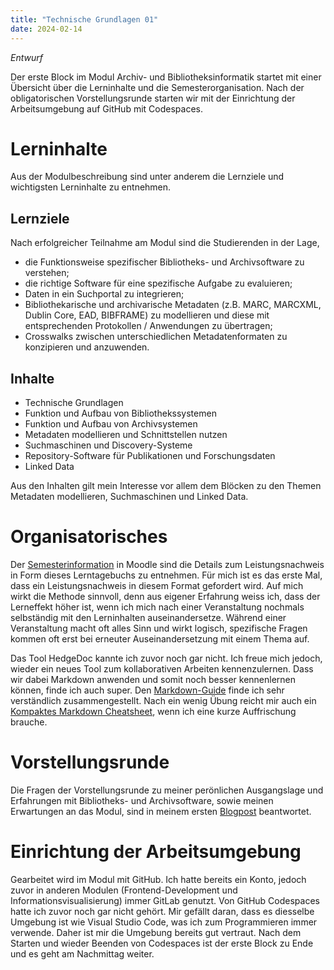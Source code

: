 ```yaml
---
title: "Technische Grundlagen 01"
date: 2024-02-14
---
```


*Entwurf*

Der erste Block im Modul Archiv- und Bibliotheksinformatik startet mit einer Übersicht über die Lerninhalte und die Semesterorganisation. Nach der obligatorischen Vorstellungsrunde starten wir mit der Einrichtung der Arbeitsumgebung auf GitHub mit Codespaces.

# Lerninhalte
Aus der Modulbeschreibung sind unter anderem die Lernziele und wichtigsten Lerninhalte zu entnehmen. 

## Lernziele
Nach erfolgreicher Teilnahme am Modul sind die Studierenden in der Lage, 
- die Funktionsweise spezifischer Bibliotheks- und Archivsoftware zu verstehen; 
- die richtige Software für eine spezifische Aufgabe zu evaluieren; 
- Daten in ein Suchportal zu integrieren; 
- Bibliothekarische und archivarische Metadaten (z.B. MARC, MARCXML, Dublin Core, EAD, BIBFRAME) zu modellieren und diese mit entsprechenden Protokollen / Anwendungen zu übertragen; 
- Crosswalks zwischen unterschiedlichen Metadatenformaten zu konzipieren und anzuwenden. 

## Inhalte
- Technische Grundlagen
- Funktion und Aufbau von Bibliothekssystemen
- Funktion und Aufbau von Archivsystemen
- Metadaten modellieren und Schnittstellen nutzen
- Suchmaschinen und Discovery-Systeme
- Repository-Software für Publikationen und Forschungsdaten
- Linked Data

Aus den Inhalten gilt mein Interesse vor allem dem Blöcken zu den Themen Metadaten modellieren, Suchmaschinen und Linked Data.

# Organisatorisches
Der [Semesterinformation](https://moodle.fhgr.ch/mod/page/view.php?id=664975) in Moodle sind die Details zum Leistungsnachweis in Form dieses Lerntagebuchs zu entnehmen. Für mich ist es das erste Mal, dass ein Leistungsnachweis in diesem Format gefordert wird. Auf  mich wirkt die Methode sinnvoll, denn aus eigener Erfahrung weiss ich, dass der Lerneffekt höher ist, wenn ich mich nach einer Veranstaltung nochmals selbständig mit den Lerninhalten auseinandersetze. Während einer Veranstaltung macht oft alles Sinn und wirkt logisch, spezifische Fragen kommen oft erst bei erneuter Auseinandersetzung mit einem Thema auf.

Das Tool HedgeDoc kannte ich zuvor noch gar nicht. Ich freue mich jedoch, wieder ein neues Tool zum kollaborativen Arbeiten kennenzulernen. Dass wir dabei Markdown anwenden und somit noch besser kennenlernen können, finde ich auch super. Den [Markdown-Guide](https://www.markdownguide.org/basic-syntax/) finde ich sehr verständlich zusammengestellt. Nach ein wenig Übung reicht mir auch ein [Kompaktes Markdown Cheatsheet](https://www.markdownguide.org/cheat-sheet/), wenn ich eine kurze Auffrischung brauche.

# Vorstellungsrunde
Die Fragen der Vorstellungsrunde zu meiner perönlichen Ausgangslage und Erfahrungen mit Bibliotheks- und Archivsoftware, sowie meinen Erwartungen an das Modul, sind in meinem ersten [Blogpost](https://aeberssabina.github.io/Lerntagebuch/2024/02/14/einfuehrung.html) beantwortet.

# Einrichtung der Arbeitsumgebung
Gearbeitet wird im Modul mit GitHub. Ich hatte bereits ein Konto, jedoch zuvor in anderen Modulen (Frontend-Development und Informationsvisualisierung) immer GitLab genutzt. Von GitHub Codespaces hatte ich zuvor noch gar nicht gehört. Mir gefällt daran, dass es diesselbe Umgebung ist wie Visual Studio Code, was ich zum Programmieren immer verwende. Daher ist mir die Umgebung bereits gut vertraut. Nach dem Starten und wieder Beenden von Codespaces ist der erste Block zu Ende und es geht am Nachmittag weiter.
